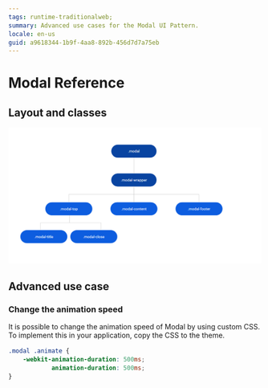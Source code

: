 ```yaml
---
tags: runtime-traditionalweb; 
summary: Advanced use cases for the Modal UI Pattern.
locale: en-us
guid: a9618344-1b9f-4aa8-892b-456d7d7a75eb
---
```


# Modal Reference

## Layout and classes

![](<images/modal-5-diag.png>)

## Advanced use case

### Change the animation speed

It is possible to change the animation speed of Modal by using custom CSS. To implement this in your application, copy the CSS to the theme.

```css
.modal .animate {
    -webkit-animation-duration: 500ms;
            animation-duration: 500ms;
}
```
